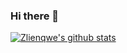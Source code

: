 ### Hi there 👋

[![Zlienqwe's github stats](https://github-readme-stats.vercel.app/api?username=Zlienqwe)](https://github.com/anuraghazra/github-readme-stats)

<!--
**zlienqwe/zlienqwe** is a ✨ _special_ ✨ repository because its `README.md` (this file) appears on your GitHub profile.

Here are some ideas to get you started:

- 🔭 I’m currently working on ...
- 🌱 I’m currently learning ...
- 👯 I’m looking to collaborate on ...
- 🤔 I’m looking for help with ...
- 💬 Ask me about ...
- 📫 How to reach me: ...
- 😄 Pronouns: ...
- ⚡ Fun fact: ...
-->
